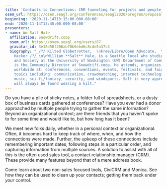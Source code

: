 ```yaml
---
title: 'Contacts to Connections: CRM funneling for projects and people'
osem_url: https://osem.seagl.org/conferences/seagl2020/program/proposals/795
beginning: '2020-11-14T13:15:00.000-08:00'
end: '2020-11-14T13:45:00.000-08:00'
presenters:
- name: Wm Salt Hale
  affiliation: Snowdrift.coop
  osem_url: https://osem.seagl.org/users/87
  gravatar_id: 3e18e58f206ab70b6ebd6c8cde5a37c4
  biography: "_/?/ Kilted Globetrotter,  \nFree/Libre/Open Advocate,  \nand Lifelong
    Hacker /?/_\n\nWilliam **Salt** Hale, is a Seattle local who studies Technology
    and Society at the University of Washington (UW) Department of Communication and
    is the Community Director at Snowdrift.coop. He attends, organizes, and speaks
    worldwide at: conferences, conventions, events, festivals, and faires; on various
    topics including: communication, crowdmatching, internet technologies, linux,
    music, sci-fi/fantasy, security, and windsports. Salt is very approachable and
    will always be found wearing a kilt."
---
```


Do you have a pile of sticky notes, a folder full of spreadsheets, or a dusty
box of business cards gathered at conferences? Have you ever had a donor
approached by multiple people trying to gather the same information? Beyond an
organizational context; are there friends that you haven't spoke to for some
time and would like to, but how long has it been?

We meet new folks daily, whether in a personal context or organizational. Often,
it becomes hard to keep track of where, when, and how the connections were made.
Further, the upkeep of these connections include remembering important dates,
following steps in a particular order, and capturing information from multiple
sources. A solution to assist with all of this is the often used sales tool, a
contact relationship manager (CRM). These provide many features beyond that of a
mere address book.

Come learn about two non-sales focused tools, CiviCRM and Monica. See how they
can be used to clean up your contacts; getting them back under *your* control.
